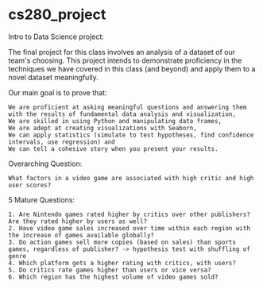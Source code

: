 # cs280_project
Intro to Data Science project:

The final project for this class involves an analysis of a dataset of our team's choosing. This project intends to demonstrate proficiency in the techniques we have covered in this class (and beyond) and apply them to a novel dataset meaningfully.

Our main goal is to prove that:

	We are proficient at asking meaningful questions and answering them with the results of fundamental data analysis and visualization,
	We are skilled in using Python and manipulating data frames,
	We are adept at creating visualizations with Seaborn,
	We can apply statistics (simulate to test hypotheses, find confidence intervals, use regression) and
	We can tell a cohesive story when you present your results.

Overarching Question:

	What factors in a video game are associated with high critic and high user scores?

5 Mature Questions:

	1. Are Nintendo games rated higher by critics over other publishers? Are they rated higher by users as well?
	2. Have video game sales increased over time within each region with the increase of games available globally?
	3. Do action games sell more copies (based on sales) than sports games, regardless of publisher? -> hypothesis test with shuffling of genre
	4. Which platform gets a higher rating with critics, with users?
	5. Do critics rate games higher than users or vice versa?
	6. Which region has the highest volume of video games sold?
